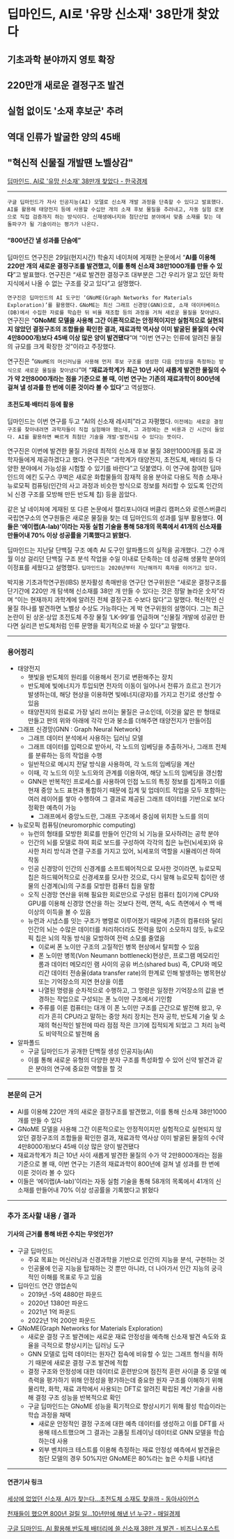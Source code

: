 # 딥마인드, AI로 '유망 신소재' 38만개 찾았다
## 기초과학 분야까지 영토 확장
## 220만개 새로운 결정구조 발견
## 실험 없이도 '소재 후보군' 추려
## 역대 인류가 발굴한 양의 45배
## "혁신적 신물질 개발땐 노벨상감"
[딥마인드, AI로 '유망 신소재' 38만개 찾았다 - 한국경제](https://n.news.naver.com/article/newspaper/015/0004920310?date=20231201)

---

`구글 딥마인드가 자사 인공지능(AI) 모델로 신소재 개발 과정을 단축할 수 있다고 발표했다. AI를 활용해 태양전지 등에 사용할 수십만 개의 소재 후보 물질을 추려내고, 자동 실험 로봇으로 직접 검증까지 하는 방식이다. 신재생에너지와 첨단산업 분야에서 맞춤 소재를 찾는 데 돌파구가 될 기술이라는 평가가 나온다.`

#### “800년간 낼 성과를 단숨에”

딥마인드 연구진은 29일(현지시간) 학술지 네이처에 게재한 논문에서 “**AI를 이용해 220만 개의 새로운 결정구조를 발견했고, 이를 통해 신소재 38만1000개를 만들 수 있다**”고 발표했다. 연구진은 “새로 발견한 결정구조 대부분은 그간 우리가 알고 있던 화학 지식에서 나올 수 없는 구조를 갖고 있다”고 설명했다.

`연구진은 딥마인드의 AI 도구인 ‘GNoME(Graph Networks for Materials Exploration)’를 활용했다.` `GNoME는 최신 그래프 신경망(GNN)으로, 소재 데이터베이스(DB)에서 수집한 자료를 학습한 뒤 비율 재조합 등의 과정을 거쳐 새로운 물질을 찾아냈다`. 연구진은 “**GNoME 모델을 사용해 그간 이론적으로는 안정적이지만 실험적으로 실현되지 않았던 결정구조의 조합들을 확인한 결과, 재료과학 역사상 이미 발굴된 물질의 수(약 4만8000개)보다 45배 이상 많은 양이 발견됐다**”며 “이번 연구는 인류에 알려진 물질의 규모를 크게 확장한 것”이라고 주장했다.

연구진은 “`GNoME의 머신러닝을 사용해 먼저 후보 구조를 생성한 다음 안정성을 측정하는 방식으로 새로운 물질을 찾아냈다`”며 “**재료과학계가 최근 10년 사이 새롭게 발견한 물질의 수가 약 2만8000개라는 점을 기준으로 볼 때, 이번 연구는 기존의 재료과학이 800년에 걸쳐 낼 성과를 한 번에 이룬 것이라 볼 수 있다**”고 역설했다.

#### 초전도체·배터리 등에 활용

딥마인드는 이번 연구를 두고 “AI의 신소재 레시피”라고 자평했다. `이전에는 새로운 결정구조를 찾아내려면 과학자들이 직접 실험해야 했는데, 그 과정에는 큰 비용과 긴 시간이 들었다. AI를 활용하면 빠르게 최첨단 기술을 개발·발전시킬 수 있다는 뜻이다.`

연구진은 이번에 발견한 물질 가운데 최적의 신소재 후보 물질 38만1000개를 동료 과학자들에게 제공하겠다고 했다. 연구진은 “과학계가 태양전지, 초전도체, 배터리 등 다양한 분야에서 가능성을 시험할 수 있기를 바란다”고 덧붙였다. 이 연구에 참여한 딥마인드의 에킨 도구스 쿠벅은 새로운 화합물들의 잠재적 응용 분야로 다용도 적층 소재나 뉴로모픽 컴퓨팅(인간의 사고 과정과 비슷한 방식으로 정보를 처리할 수 있도록 인간의 뇌 신경 구조를 모방해 만든 반도체 칩) 등을 꼽았다.

같은 날 네이처에 게재된 또 다른 논문에서 캘리포니아대 버클리 캠퍼스와 로렌스버클리국립연구소의 연구원들은 새로운 물질을 찾는 데 딥마인드의 성과를 일부 활용했다. **이들은 ‘에이랩(A-lab)’이라는 자동 실험 기술을 통해 58개의 목록에서 41개의 신소재를 만들어내 70% 이상 성공률을 기록했다고 밝혔다.**

딥마인드는 지난달 단백질 구조 예측 AI 도구인 알파폴드의 실적을 공개했다. 그간 수개월 이상 걸리던 단백질 구조 분석 작업을 수일 이내로 단축하는 데 성공해 생물학 분야의 이정표를 세웠다고 설명했다. `딥마인드는 2020년부터 지난해까지 흑자를 이어가고 있다.`

박지용 기초과학연구원(IBS) 분자활성 촉매반응 연구단 연구위원은 “새로운 결정구조를 단기간에 220만 개 탐색해 신소재를 38만 개 만들 수 있다는 것은 정말 놀라운 숫자”라며 “이는 현재까지 과학계에 알려진 전체 결정구조 수보다 많다”고 말했다. 혁신적인 신물질 하나를 발견하면 노벨상 수상도 가능하다는 게 박 연구위원의 설명이다. 그는 최근 논란이 된 상온·상압 초전도체 주장 물질 ‘LK-99’를 언급하며 “신물질 개발에 성공만 한다면 실리콘 반도체처럼 인류 문명을 획기적으로 바꿀 수 있다”고 말했다.

---

### 용어정리

* 태양전지
    * 햇빛을 반도체의 원리를 이용해서 전기로 변환해주는 장치
    * 반도체에 빛에너지가 투입되면 전자의 이동이 일어나서 전류가 흐르고 전기가 발생하는데, 해당 현상을 이용하면 빛에너지(광자)를 가지고 전기로 생산할 수 있음
    * 태양전지의 원료로 가장 널리 쓰이는 물질은 규소인데, 이것을 얇은 판 형태로 만들고 판의 위와 아래에 각각 인과 붕소를 더해주면 태양전지가 만들어짐
* 그래프 신경망(GNN : Graph Neural Network)
    * 그래프 데이터 분석에서 사용하는 딥러닝 모델
    * 그래프 데이터를 입력으로 받아서, 각 노드의 임베딩을 추출하거나, 그래프 전체를 분류하는 등의 작업을 수행
    * 일반적으로 메시지 전달 방식을 사용하여, 각 노드의 임베딩을 계산
    * 이때, 각 노드의 이웃 노드와의 관계를 이용하여, 해당 노드의 임베딩을 갱신함
    * GNN은 반복적인 프로세스를 사용하여 인접 노드의 특징 정보를 집계하고 이를 현재 중앙 노드 표현과 통합하기 때문에 집계 및 업데이트 작업을 모두 포함하는 여러 레이어를 쌓아 수행하여 그 결과로 제공된 그래프 데이터를 기반으로 보다 정확한 예측이 가능
        * 그래프에서 중앙노드란, 그래프 구조에서 중심에 위치한 노드를 의미
* 뉴로모픽 컴퓨팅(neuromorphic computing) 
    * 뉴런의 형태를 모방한 회로를 만들어 인간의 뇌 기능을 모사하려는 공학 분야
    * 인간의 뇌를 모델로 하여 회로 보드를 구성하여 각각의 칩은 뉴런(뇌세포)와 유사한 처리 방식과 연결 구조를 가지고 있어, 뇌세포의 역할을 시뮬레이션 하여 작동
    * 인공 신경망이 인간의 신경계를 소프트웨어적으로 모사한 것이라면, 뉴로모픽 칩은 하드웨어적으로 신경세포를 모사한 것으로, 다시 말해 뉴로모픽 칩이란 생물의 신경계(뇌)의 구조를 모방한 컴퓨터 칩을 말함
    * 오직 신경망 연산을 위해 필요한 회로만으로 구성된 컴퓨터 칩이기에 CPU와 GPU를 이용해 신경망 연산을 하는 것보다 전력, 면적, 속도 측면에서 수 백 배 이상의 이득을 볼 수 있음
    * 뉴런과 시냅스를 잇는 구조가 병렬로 이루어졌기 때문에 기존의 컴퓨터와 달리 인간의 뇌는 수많은 데이터를 처리하더라도 전력을 많이 소모하지 않듯, 뉴로모픽 칩은 뇌의 작동 방식을 모방하여 전력 소모를 줄였음
        * 이로써 폰 노이만 구조의 고질적인 병목 현상에서 탈피할 수 있음
        * 폰 노이만 병목(Von Neumann bottleneck)현상은, 프로그램 메모리인 롬과 데이터 메모리인 램 사이의 공유 버스(shared bus) 즉, CPU와 메모리간 데이터 전송율(data transfer rate)의 한계로 인해 발생하는 병목현상 또는 기억장소의 지연 현상을 이름
        * 나열된 명령을 순차적으로 수행하고, 그 명령은 일정한 기억장소의 값을 변경하는 작업으로 구성되는 폰 노이만 구조에서 기인함
        * 주류를 이룬 컴퓨터는 대개 이 폰 노이만 구조를 근간으로 발전해 왔고, 우리가 흔히 CPU라고 말하는 중앙 처리 장치는 전자 공학, 반도체 기술 및 소재의 혁신적인 발전에 따라 점점 작은 크기에 집적되게 되었고 그 처리 능력도 비약적으로 발전해 옴        
* 알파폴드
    * 구글 딥마인드가 공개한 단백질 생성 인공지능(AI)
    * 이를 통해 새로운 유형의 다양한 분자 구조를 특성화할 수 있어 신약 발견과 같은 분야의 연구에 중요한 역할을 할 것

---

### 본문의 근거 

* AI를 이용해 220만 개의 새로운 결정구조를 발견했고, 이를 통해 신소재 38만1000개를 만들 수 있다
* GNoME 모델을 사용해 그간 이론적으로는 안정적이지만 실험적으로 실현되지 않았던 결정구조의 조합들을 확인한 결과, 재료과학 역사상 이미 발굴된 물질의 수(약 4만8000개)보다 45배 이상 많은 양이 발견됐다
* 재료과학계가 최근 10년 사이 새롭게 발견한 물질의 수가 약 2만8000개라는 점을 기준으로 볼 때, 이번 연구는 기존의 재료과학이 800년에 걸쳐 낼 성과를 한 번에 이룬 것이라 볼 수 있다
* 이들은 ‘에이랩(A-lab)’이라는 자동 실험 기술을 통해 58개의 목록에서 41개의 신소재를 만들어내 70% 이상 성공률을 기록했다고 밝혔다

---

### 추가 조사할 내용 / 결과 
#### 기사의 근거를 통해 바뀐 수치는 무엇인가?

* 구글 딥마인드
    * 주요 목표는 머신러닝과 신경과학을 기반으로 인간의 지능을 분석, 구현하는 것
    * 인공물에 인공 지능을 탑재하는 것 뿐만 아니라, 더 나아가서 인간 지능의 궁극적인 이해를 목표로 두고 있음
* 딥마인드 연간 영업손익
    * 2019년 -5억 4880만 파운드
    * 2020년 1380만 파운드
    * 2021년 1억 파운드
    * 2022년 1억 200만 파운드
* GNoME(Graph Networks for Materials Exploration) 
    * 새로운 결정 구조 발견에는 새로운 재료 안정성을 예측해 신소재 발견 속도와 효율을 극적으로 향상시키는 딥러닝 도구
    * GNN 모델로 입력 데이터는 원자간 접속에 비유할 수 있는 그래프 형식을 취하기 때문에 새로운 결정 구조 발견에 적합
    * 결정 구조와 안정성에 대한 데이터로 훈련받으며 점진적 훈련 사이클 중 모델 예측력을 평가하기 위해 안정성을 평가하는데 중요한 원자 구조를 이해하기 위해 물리학, 화학, 재료 과학에서 사용되는 DFT로 알려진 확립된 계산 기술을 사용해 결정 구조 성능을 반복적으로 확인
    * 구글 딥마인드는 GNoME 성능을 획기적으로 향상시키기 위해 활성 학습이라는 학습 과정을 채택
        * 새로운 안정적인 결정 구조에 대한 예측 데이터를 생성하고 이를 DFT를 사용해 테스트했으며 그 결과는 고품질 트레이닝 데이터로 GNN 모델을 학습하는데 사용
        * 외부 벤치마크 테스트를 이용해 측정하는 재료 안정성 예측에서 발견율은 첨단 모델의 경우 50%지만 GNoME은 80%라는 높은 수치를 나타냄


--- 

#### 연관기사 링크

[세상에 없었던 신소재, AI가 찾는다…초전도체 소재도 찾을까 - 동아사이언스](https://m.dongascience.com/news.php?idx=62703)

[천재들이 했으면 800년 걸릴 일…10년만에 해낸 넌 누구? - 매일경제](https://www.mk.co.kr/news/world/10887110)

[구글 딥마인드, AI 활용해 반도체 배터리에 쓸 신소재 38만 개 발견 - 비즈니스포스트](https://www.businesspost.co.kr/BP?command=article_view&num=334779)
